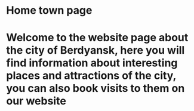 # Home town page

# Welcome to the website page about the city of Berdyansk, here you will find information about interesting places and attractions of the city, you can also book visits to them on our website
